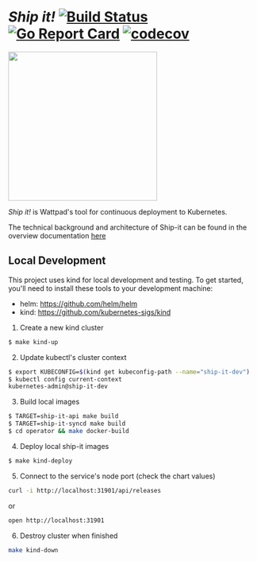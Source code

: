 # _Ship it!_ [![Build Status](https://travis-ci.com/Wattpad/ship-it.svg?branch=master)](https://travis-ci.com/Wattpad/ship-it) [![Go Report Card](https://goreportcard.com/badge/github.com/Wattpad/ship-it)](https://goreportcard.com/report/github.com/Wattpad/ship-it) [![codecov](https://codecov.io/gh/Wattpad/ship-it/branch/master/graph/badge.svg)](https://codecov.io/gh/Wattpad/ship-it)

<img src="https://media.giphy.com/media/143vPc6b08locw/giphy.gif" width="300">

_Ship it!_ is Wattpad's tool for continuous deployment to Kubernetes.

The technical background and architecture of Ship-it can be found in the overview documentation [here](./docs/OVERVIEW.md)

## Local Development

This project uses kind for local development and testing. To get started,
you'll need to install these tools to your development machine:

* helm: https://github.com/helm/helm
* kind: https://github.com/kubernetes-sigs/kind

1. Create a new kind cluster

```bash
$ make kind-up
```

2. Update kubectl's cluster context

```bash
$ export KUBECONFIG=$(kind get kubeconfig-path --name="ship-it-dev")
$ kubectl config current-context
kubernetes-admin@ship-it-dev
```

3. Build local images

```bash
$ TARGET=ship-it-api make build
$ TARGET=ship-it-syncd make build
$ cd operator && make docker-build
```

4. Deploy local ship-it images

```bash
$ make kind-deploy
```

5. Connect to the service's node port (check the chart values)

```bash
curl -i http://localhost:31901/api/releases
```

or

```bash
open http://localhost:31901
```

6. Destroy cluster when finished

```bash
make kind-down
```
